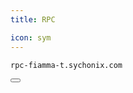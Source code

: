 ```yaml
---
title: RPC

icon: sym
---
```


<div class="code-block-wrapper"><!-- Note: Change nodename-->
  <pre><code>rpc-fiamma-t.sychonix.com</code></pre>
  <button class="copy-btn"><i class="fas fa-copy"></i></button>
</div><!-- Note: Change nodename-->
